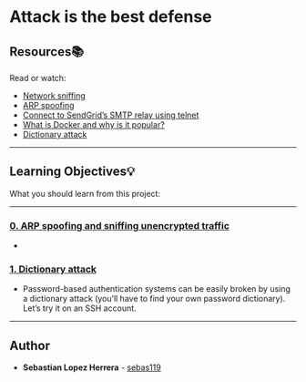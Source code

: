 # Attack is the best defense

## Resources:books:
Read or watch:
* [Network sniffing](https://intranet.hbtn.io/rltoken/0LIY07HGzUWgldJicE7iCQ)
* [ARP spoofing](https://intranet.hbtn.io/rltoken/5lwTtJQfvyQQsqyjkmi6JA)
* [Connect to SendGrid’s SMTP relay using telnet](https://intranet.hbtn.io/rltoken/ItMk1JBBHrit1IM9KFXS3A)
* [What is Docker and why is it popular?](https://intranet.hbtn.io/rltoken/WSPfahVAoZLfsIVa0mDyeQ)
* [Dictionary attack](https://intranet.hbtn.io/rltoken/nxnO-3amDO8L_BbFI4KOYw)

---
## Learning Objectives:bulb:
What you should learn from this project:

---

### [0. ARP spoofing and sniffing unencrypted traffic](./0-sniffing)
* 


### [1. Dictionary attack](./1-dictionary_attack)
* Password-based authentication systems can be easily broken by using a dictionary attack (you’ll have to find your own password dictionary). Let’s try it on an SSH account.

---

## Author
* **Sebastian Lopez Herrera** - [sebas119](https://github.com/sebas119)